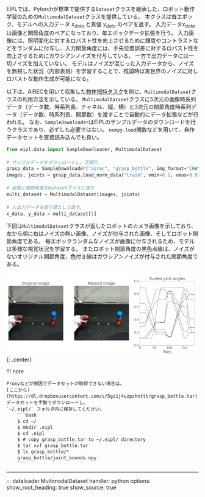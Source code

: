 

EIPLでは、Pytorchが標準で提供する`Dataset`クラスを継承した、ロボット動作学習のための`MultimodalDataset`クラスを提供している。
本クラスは毎エポック、モデルへの入力データ $x_{data}$ と真値 $y_{data}$ のペアを返す。
入力データ$x_{data}$は画像と関節角度のペアになっており、毎エポックデータ拡張を行う。
入力画像には、照明変化に対するロバスト性を向上させるために輝度やコントラストなどをランダムに付与し、入力関節角度には、手先位置誤差に対するロバスト性を向上させるためにガウシアンノイズを付与している。
一方で出力データには一切ノイズを加えていない。
モデルはノイズが混じった入力データから、ノイズを無視した状況（内部表現）を学習することで、推論時は実世界のノイズに対しロバストな動作生成が可能になる。

以下は、AIRECを用いて収集した[物体把持タスク](../teach/overview.md)を例に、`MultimodalDataset`クラスの利用方法を示している。
`MultimodalDataset`クラスに5次元の画像時系列データ（データ数、時系列長、チャネル、縦、横）と3次元の関節角度時系列データ（データ数、時系列長、関節数）を渡すことで自動的にデータ拡張などが行われる。
なお、`SampleDownloader`はEIPLのサンプルデータのダウンロードを行うクラスであり、必ずしも必要ではない。
`numpy.load`関数などを用いて、自作データセットを直接読み込んでも良い。


```python title="サンプルデータセットの使い方" linenums="1"
from eipl.data import SampleDownloader, MultimodalDataset

# サンプルデータをダウンロードし、正規化
grasp_data = SampleDownloader("airec", "grasp_bottle", img_format="CHW")
images, joints = grasp_data.load_norm_data("train", vmin=0.1, vmax=0.9)

# 画像と関節角度をDatasetクラスに渡す
multi_dataset = MultimodalDataset(images, joints)

# 入出力データを戻り値として返す。
x_data, y_data = multi_dataset[1]
```

下図は`MultimodalDataset`クラスが返したロボットのカメラ画像を示しており、
左から順に右はノイズの無い画像、ノイズが付与された画像、そしてロボット関節角度である。
毎エポックランダムなノイズが画像に付与されるため、モデルは多様な視覚状況を学習する。
またロボット関節角度の黒色点線は、ノイズがないオリジナル関節角度、色付き線はガウシアンノイズが付与された関節角度である。


![データセット](img/vis_dataset.webp){: .center}


!!! note
    
    Proxyなどが原因でデータセットが取得できない場合は、
    [ここから](https://dl.dropboxusercontent.com/s/5gz1j4uzpzhnttt/grasp_bottle.tar)データセットを手動でダウンロードし、
    `~/.eipl/` フォルダ内に保存してください。
        ```bash            
        $ cd ~/
        $ mkdir .eipl
        $ cd .eipl
        $ # copy grasp_bottle.tar to ~/.eipl/ directory
        $ tar xvf grasp_bottle.tar
        $ ls grasp_bottle/*
        grasp_bottle/joint_bounds.npy
        ```


<!-- #################################################################################################### -->
---- 
::: dataloader.MultimodalDataset
    handler: python
    options:
      show_root_heading: true
      show_source: true
